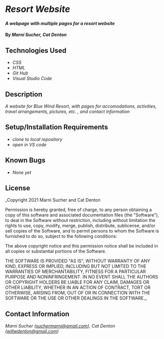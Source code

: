 # _Resort Website_

#### _A webpage with multiple pages for a resort website_

#### By _Marni Sucher, Cat Denton_

## Technologies Used

* _CSS_
* _HTML_
* _Git Hub_
* _Visual Studio Code_

## Description

_A website for Blue Wind Resort, with pages for accomodations, activities, travel arrangements, pictures, etc. , and contact information_

## Setup/Installation Requirements

* _clone to local repository_
* _open in VS code_



## Known Bugs

* _None yet_

## License

_Copyright 2021 Marni Sucher and Cat Denton

Permission is hereby granted, free of charge, to any person obtaining a copy of this software and associated documentation files (the "Software"), to deal in the Software without restriction, including without limitation the rights to use, copy, modify, merge, publish, distribute, sublicense, and/or sell copies of the Software, and to permit persons to whom the Software is furnished to do so, subject to the following conditions:

The above copyright notice and this permission notice shall be included in all copies or substantial portions of the Software.

THE SOFTWARE IS PROVIDED "AS IS", WITHOUT WARRANTY OF ANY KIND, EXPRESS OR IMPLIED, INCLUDING BUT NOT LIMITED TO THE WARRANTIES OF MERCHANTABILITY, FITNESS FOR A PARTICULAR PURPOSE AND NONINFRINGEMENT. IN NO EVENT SHALL THE AUTHORS OR COPYRIGHT HOLDERS BE LIABLE FOR ANY CLAIM, DAMAGES OR OTHER LIABILITY, WHETHER IN AN ACTION OF CONTRACT, TORT OR OTHERWISE, ARISING FROM, OUT OF OR IN CONNECTION WITH THE SOFTWARE OR THE USE OR OTHER DEALINGS IN THE SOFTWARE._

## Contact Information

_Marni Sucher (suchermarni@gmail.com), Cat Denton (willwdenton@gmail.com)_